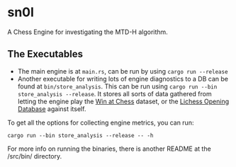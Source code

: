# sn0l
A Chess Engine for investigating the MTD-H algorithm.

## The Executables
- The main engine is at `main.rs`, can be run by using `cargo run --release`
- Another executable for writing lots of engine diagnostics to a DB can be found at `bin/store_analysis`.
This can be run using `cargo run --bin store_analysis --release`.
It stores all sorts of data gathered from letting the engine play the [Win at Chess](https://www.chessprogramming.org/Win_at_Chess) dataset, or the [Lichess Opening Database](https://github.com/lichess-org/chess-openings) against itself.


To get all the options for collecting engine metrics, you can run:
```shell
cargo run --bin store_analysis --release -- -h
```
For more info on running the binaries, there is another README at the /src/bin/ directory.
